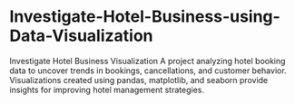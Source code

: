 # Investigate-Hotel-Business-using-Data-Visualization
Investigate Hotel Business Visualization A project analyzing hotel booking data to uncover trends in bookings, cancellations, and customer behavior. Visualizations created using pandas, matplotlib, and seaborn provide insights for improving hotel management strategies.
